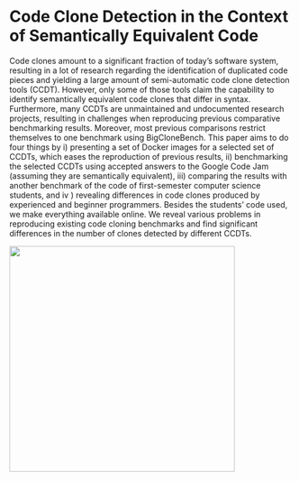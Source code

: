 # Code Clone Detection in the Context of Semantically Equivalent Code

Code clones amount to a significant fraction of today’s software system, resulting in a lot of research regarding the
identification of duplicated code pieces and yielding a large amount of semi-automatic code clone detection tools (CCDT). However,
only some of those tools claim the capability to identify semantically equivalent code clones that differ in syntax. Furthermore, many
CCDTs are unmaintained and undocumented research projects, resulting in challenges when reproducing previous comparative
benchmarking results. Moreover, most previous comparisons restrict themselves to one benchmark using BigCloneBench.
This paper aims to do four things by i) presenting a set of Docker images for a selected set of CCDTs, which eases the reproduction of
previous results, ii) benchmarking the selected CCDTs using accepted answers to the Google Code Jam (assuming they are
semantically equivalent), iii) comparing the results with another benchmark of the code of first-semester computer science
students, and iv ) revealing differences in code clones produced by experienced and beginner programmers. Besides the students’
code used, we make everything available online. We reveal various problems in reproducing existing code cloning benchmarks and find
significant differences in the number of clones detected by different CCDTs.

[<img src="https://github.com/Code-Clone-Detection-Images/Paper/blob/main/preview-01.png?raw=true" width="400"/>](https://media.githubusercontent.com/media/Code-Clone-Detection-Images/Paper/main/atsfp-florian-sihler.pdf)